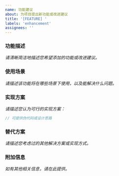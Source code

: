 ```yaml
---
name: 功能建议
about: 为项目提出新功能或改进建议
title: '[FEATURE] '
labels: 'enhancement'
assignees: ''
---
```


### 功能描述

*请清晰简洁地描述您希望添加的功能或改进建议。*

### 使用场景

*请描述该功能将在哪些场景下使用，以及能解决什么问题。*

### 实现方案

*请描述您认为可行的实现方案：*

```java
// 可提供伪代码或设计思路
```

### 替代方案

*请描述您考虑过的其他解决方案或实现方式。*

### 附加信息

*如有其他相关信息，请在此提供。*

